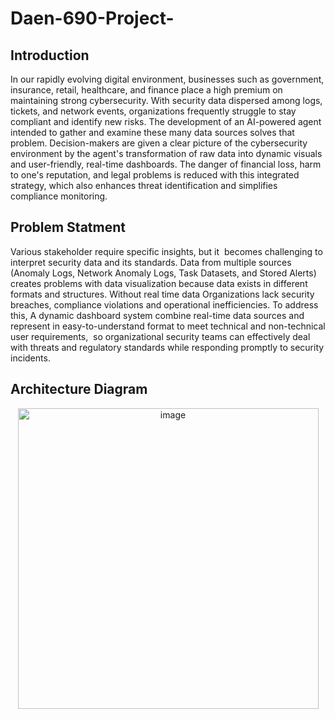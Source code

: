 # Daen-690-Project-
## Introduction 
In our rapidly evolving digital environment, businesses such as government, insurance, retail, healthcare, and finance place a high premium on maintaining strong cybersecurity. With security data dispersed among logs, tickets, and network events, organizations frequently struggle to stay compliant and identify new risks. The development of an AI-powered agent intended to gather and examine these many data sources solves that problem. Decision-makers are given a clear picture of the cybersecurity environment by the agent's transformation of raw data into dynamic visuals and user-friendly, real-time dashboards. The danger of financial loss, harm to one's reputation, and legal problems is reduced with this integrated strategy, which also enhances threat identification and simplifies compliance monitoring.

## Problem Statment
Various stakeholder require specific insights, but it  becomes challenging to interpret security data and its standards. Data from multiple sources (Anomaly Logs, Network Anomaly Logs, Task Datasets, and Stored Alerts) creates problems with data visualization because data exists in different formats and structures. Without real time data Organizations lack security breaches, compliance violations and operational inefficiencies. To address this, A dynamic dashboard system combine real-time data sources and represent in easy-to-understand format to meet technical and non-technical user requirements,  so organizational security teams can effectively deal with threats and regulatory standards while responding promptly to security incidents. 

## Architecture Diagram

<div align="center">
  <img width="481" alt="image" src="https://github.com/user-attachments/assets/d46f52f6-e476-4274-b81f-dd45b0d8c84a" />
</div>

